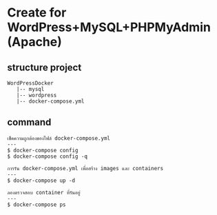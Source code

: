 # Create for WordPress+MySQL+PHPMyAdmin (Apache)

## structure project
```
WordPressDocker
   |-- mysql
   |-- wordpress
   |-- docker-compose.yml
```

## command
```
เช็คความถูกต้องของไฟล์ docker-compose.yml
---
$ docker-compose config
$ docker-compose config -q

การรัน docker-compose.yml เพื่อสร้าง images และ containers
---
$ docker-compose up -d

ลองตรวจสอบ container ที่รันอยู่
---
$ docker-compose ps
```

